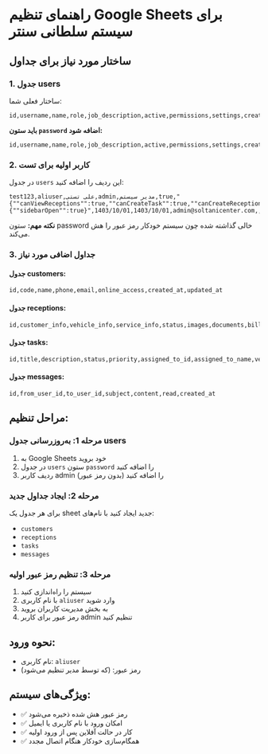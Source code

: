 # راهنمای تنظیم Google Sheets برای سیستم سلطانی سنتر

## ساختار مورد نیاز برای جداول

### 1. جدول users
ساختار فعلی شما:
```
id,username,name,role,job_description,active,permissions,settings,created_at,updated_at,email,auth_user_id
```

**باید ستون `password` اضافه شود:**
```
id,username,name,role,job_description,active,permissions,settings,created_at,updated_at,email,auth_user_id,password
```

### 2. کاربر اولیه برای تست
در جدول `users` این ردیف را اضافه کنید:

```
test123,aliuser,علی تستی,admin,مدیر سیستم,true,"{""canViewReceptions"":true,""canCreateTask"":true,""canCreateReception"":true,""canCompleteServices"":true,""canManageCustomers"":true,""canViewHistory"":true}","{""sidebarOpen"":true}",1403/10/01,1403/10/01,admin@soltanicenter.com,,
```

**نکته مهم:** ستون password خالی گذاشته شده چون سیستم خودکار رمز عبور را هش می‌کند.

### 3. جداول اضافی مورد نیاز

#### جدول customers:
```
id,code,name,phone,email,online_access,created_at,updated_at
```

#### جدول receptions:
```
id,customer_info,vehicle_info,service_info,status,images,documents,billing,completed_at,completed_by,created_at,updated_at
```

#### جدول tasks:
```
id,title,description,status,priority,assigned_to_id,assigned_to_name,vehicle_info,due_date,images,history,created_at,updated_at
```

#### جدول messages:
```
id,from_user_id,to_user_id,subject,content,read,created_at
```

## مراحل تنظیم:

### مرحله 1: به‌روزرسانی جدول users
1. به Google Sheets خود بروید
2. در جدول `users` ستون `password` را اضافه کنید
3. ردیف کاربر admin را اضافه کنید (بدون رمز عبور)

### مرحله 2: ایجاد جداول جدید
برای هر جدول یک sheet جدید ایجاد کنید با نام‌های:
- `customers`
- `receptions` 
- `tasks`
- `messages`

### مرحله 3: تنظیم رمز عبور اولیه
1. سیستم را راه‌اندازی کنید
2. با نام کاربری `aliuser` وارد شوید
3. به بخش مدیریت کاربران بروید
4. رمز عبور برای کاربر admin تنظیم کنید

## نحوه ورود:
- نام کاربری: `aliuser`
- رمز عبور: (که توسط مدیر تنظیم می‌شود)

## ویژگی‌های سیستم:
- ✅ رمز عبور هش شده ذخیره می‌شود
- ✅ امکان ورود با نام کاربری یا ایمیل
- ✅ کار در حالت آفلاین پس از ورود اولیه
- ✅ همگام‌سازی خودکار هنگام اتصال مجدد